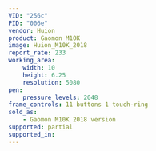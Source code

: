 ```yaml
---
VID: "256c"
PID: "006e"
vendor: Huion
product: Gaomon M10K
image: Huion_M10K_2018
report_rate: 233
working_area:
    width: 10
    height: 6.25
    resolution: 5080
pen:
    pressure_levels: 2048
frame_controls: 11 buttons 1 touch-ring
sold_as:
    - Gaomon M10K 2018 version
supported: partial
supported_in:
---
```

